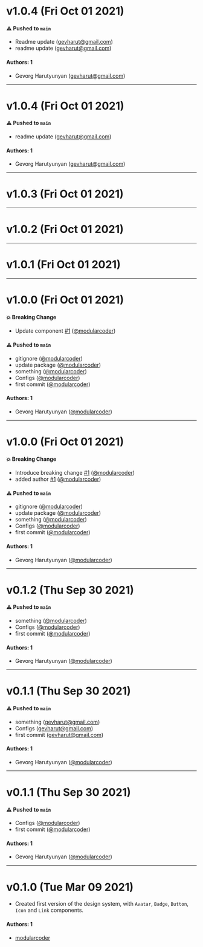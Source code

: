 # v1.0.4 (Fri Oct 01 2021)

#### ⚠️ Pushed to `main`

- Readme update (gevharut@gmail.com)
- readme update (gevharut@gmail.com)

#### Authors: 1

- Gevorg Harutyunyan (gevharut@gmail.com)

---

# v1.0.4 (Fri Oct 01 2021)

#### ⚠️ Pushed to `main`

- readme update (gevharut@gmail.com)

#### Authors: 1

- Gevorg Harutyunyan (gevharut@gmail.com)

---

# v1.0.3 (Fri Oct 01 2021)



---

# v1.0.2 (Fri Oct 01 2021)



---

# v1.0.1 (Fri Oct 01 2021)



---

# v1.0.0 (Fri Oct 01 2021)

#### 💥 Breaking Change

- Update component [#1](https://github.com/modularcoder/test-design-system/pull/1) ([@modularcoder](https://github.com/modularcoder))

#### ⚠️ Pushed to `main`

- gitignore ([@modularcoder](https://github.com/modularcoder))
- update package ([@modularcoder](https://github.com/modularcoder))
- something ([@modularcoder](https://github.com/modularcoder))
- Configs ([@modularcoder](https://github.com/modularcoder))
- first commit ([@modularcoder](https://github.com/modularcoder))

#### Authors: 1

- Gevorg Harutyunyan ([@modularcoder](https://github.com/modularcoder))

---

# v1.0.0 (Fri Oct 01 2021)

#### 💥 Breaking Change

- Introduce breaking change [#1](https://github.com/modularcoder/test-design-system/pull/1) ([@modularcoder](https://github.com/modularcoder))
- added author [#1](https://github.com/modularcoder/test-design-system/pull/1) ([@modularcoder](https://github.com/modularcoder))

#### ⚠️ Pushed to `main`

- gitignore ([@modularcoder](https://github.com/modularcoder))
- update package ([@modularcoder](https://github.com/modularcoder))
- something ([@modularcoder](https://github.com/modularcoder))
- Configs ([@modularcoder](https://github.com/modularcoder))
- first commit ([@modularcoder](https://github.com/modularcoder))

#### Authors: 1

- Gevorg Harutyunyan ([@modularcoder](https://github.com/modularcoder))

---

# v0.1.2 (Thu Sep 30 2021)

#### ⚠️ Pushed to `main`

- something ([@modularcoder](https://github.com/modularcoder))
- Configs ([@modularcoder](https://github.com/modularcoder))
- first commit ([@modularcoder](https://github.com/modularcoder))

#### Authors: 1

- Gevorg Harutyunyan ([@modularcoder](https://github.com/modularcoder))

---

# v0.1.1 (Thu Sep 30 2021)

#### ⚠️ Pushed to `main`

- something (gevharut@gmail.com)
- Configs (gevharut@gmail.com)
- first commit (gevharut@gmail.com)

#### Authors: 1

- Gevorg Harutyunyan ([@modularcoder](https://github.com/modularcoder))

---

# v0.1.1 (Thu Sep 30 2021)

#### ⚠️ Pushed to `main`

- Configs ([@modularcoder](https://github.com/modularcoder))
- first commit ([@modularcoder](https://github.com/modularcoder))

#### Authors: 1

- Gevorg Harutyunyan ([@modularcoder](https://github.com/modularcoder))

---

# v0.1.0 (Tue Mar 09 2021)

- Created first version of the design system, with `Avatar`, `Badge`, `Button`, `Icon` and `Link` components.

#### Authors: 1

- [modularcoder](https://github.com/modularcoder)